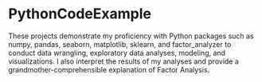 # PythonCodeExample
These projects demonstrate my proficiency with Python packages such as numpy, pandas, seaborn, matplotlib, sklearn, and factor_analyzer to conduct data wrangling, exploratory data analyses, modeling, and visualizations. I also interpret the results of my analyses and provide a grandmother-comprehensible explanation of Factor Analysis.

